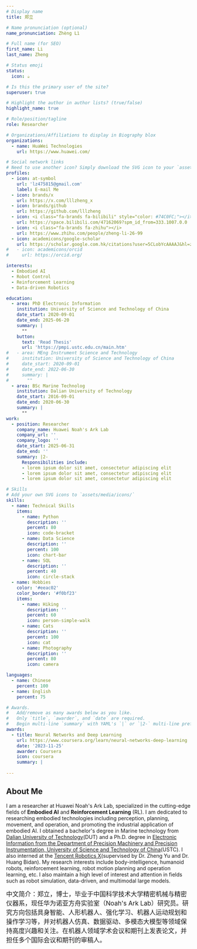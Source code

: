 ```yaml
---
# Display name
title: 郑立

# Name pronunciation (optional)
name_pronunciation: Zhèng Lì

# Full name (for SEO)
first_name: Li
last_name: Zheng

# Status emoji
status:
  icon: ☕️

# Is this the primary user of the site?
superuser: true

# Highlight the author in author lists? (true/false)
highlight_name: true

# Role/position/tagline
role: Researcher

# Organizations/Affiliations to display in Biography blox
organizations:
  - name: HuaWei Technologies
    url: https://www.huawei.com/

# Social network links
# Need to use another icon? Simply download the SVG icon to your `assets/media/icons/` folder.
profiles:
  - icon: at-symbol
    url: 'lz475815@gmail.com'
    label: E-mail Me
  - icon: brands/x
    url: https://x.com/lllzheng_x
  - icon: brands/github
    url: https://github.com/lllzheng
  - icon: <i class="fa-brands fa-bilibili" style="color: #74C0FC;"></i>
    url: https://space.bilibili.com/47162069?spm_id_from=333.1007.0.0
  - icon: <i class="fa-brands fa-zhihu"></i>
    url: https://www.zhihu.com/people/zheng-li-26-99
  - icon: academicons/google-scholar
    url: https://scholar.google.com.hk/citations?user=5CLobYcAAAAJ&hl=zh-CN
#   - icon: academicons/orcid
#     url: https://orcid.org/

interests:
  - Embodied AI
  - Robot Control
  - Reinforcement Learning
  - Data-driven Robotics

education:
  - area: PhD Electronic Information
    institution: University of Science and Technology of China
    date_start: 2020-09-01
    date_end: 2025-06-20
    summary: |
      ""
    button:
      text: 'Read Thesis'
      url: 'https://pmpi.ustc.edu.cn/main.htm'
#   - area: MEng Instrument Science and Technology
#     institution: University of Science and Technology of China
#     date_start: 2020-09-01
#     date_end: 2022-06-30
#     summary: |
#       ""
  - area: BSc Marine Technolog
    institution: Dalian University of Technology
    date_start: 2016-09-01
    date_end: 2020-06-30
    summary: |
      ""
work:
  - position: Researcher
    company_name: Huawei Noah's Ark Lab
    company_url: ''
    company_logo: ''
    date_start: 2025-06-31
    date_end: ''
    summary: |2-
      Responsibilities include:
      - lorem ipsum dolor sit amet, consectetur adipiscing elit
      - lorem ipsum dolor sit amet, consectetur adipiscing elit
      - lorem ipsum dolor sit amet, consectetur adipiscing elit

# Skills
# Add your own SVG icons to `assets/media/icons/`
skills:
  - name: Technical Skills
    items:
      - name: Python
        description: ''
        percent: 80
        icon: code-bracket
      - name: Data Science
        description: ''
        percent: 100
        icon: chart-bar
      - name: SQL
        description: ''
        percent: 40
        icon: circle-stack
  - name: Hobbies
    color: '#eeac02'
    color_border: '#f0bf23'
    items:
      - name: Hiking
        description: ''
        percent: 60
        icon: person-simple-walk
      - name: Cats
        description: ''
        percent: 100
        icon: cat
      - name: Photography
        description: ''
        percent: 80
        icon: camera

languages:
  - name: Chinese
    percent: 100
  - name: English
    percent: 75

# Awards.
#   Add/remove as many awards below as you like.
#   Only `title`, `awarder`, and `date` are required.
#   Begin multi-line `summary` with YAML's `|` or `|2-` multi-line prefix and indent 2 spaces below.
awards:
  - title: Neural Networks and Deep Learning
    url: https://www.coursera.org/learn/neural-networks-deep-learning
    date: '2023-11-25'
    awarder: Coursera
    icon: coursera
    summary: |
      
---
```


## About Me

I am a researcher at Huawei Noah's Ark Lab, specialized in the cutting-edge fields of **Embodied AI** and **Reinforcement Learning** (RL). I am dedicated to researching embodied technologies including perception, planning, movement, and operation, and promoting the industrial application of embodied AI. I obtained a bachelor's degree in Marine technology from [Dalian University of Technology](https://www.dlut.edu.cn/)(DUT) and a Ph.D. degree in [Electronic Information from the Department of Precision Machinery and Precision Instrumentation, University of Science and Technology of China](https://pmpi.ustc.edu.cn/main.htm)(USTC). I also interned at the [Tencent Robotics X](https://ai.tencent.com/ailab/zh/index)(supervised by Dr. Zheng Yu and Dr. Huang Bidan). My research interests include body-intelligence, humanoid robots, reinforcement learning, robot motion planning and operation learning, etc. I also maintain a high level of interest and attention in fields such as robot simulation, data-driven, and multimodal large models.

<span style="font-size: 17px;">中文简介：郑立，博士，毕业于中国科学技术大学精密机械与精密仪器系，现任华为诺亚方舟实验室（Noah's Ark Lab）研究员。研究方向包括具身智能、人形机器人、强化学习、机器人运动规划和操作学习等，并对机器人仿真、数据驱动、多模态大模型等领域保持高度兴趣和关注。在机器人领域学术会议和期刊上发表论文，并担任多个国际会议和期刊的审稿人。
</span>
<br>
